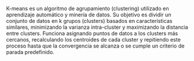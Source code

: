 K-means es un algoritmo de agrupamiento (clustering) utilizado en aprendizaje automático y minería de datos. Su objetivo es dividir un conjunto de datos en k grupos (clusters) basados en características similares, minimizando la varianza intra-cluster y maximizando la distancia entre clusters. Funciona asignando puntos de datos a los clusters más cercanos, recalculando los centroides de cada cluster y repitiendo este proceso hasta que la convergencia se alcanza o se cumple un criterio de parada predefinido.